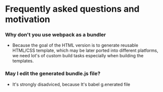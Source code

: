 # Frequently asked questions and motivation


### Why don't you use webpack as a bundler

- Because the goal of the HTML version is to generate reusable HTML/CSS template, which may be later ported into different platforms, we need lot's of custom build tasks especially when building the templates. 


### May I edit the generated bundle.js file?

- It's strongly disadviced, because It's babel g.enerated file
